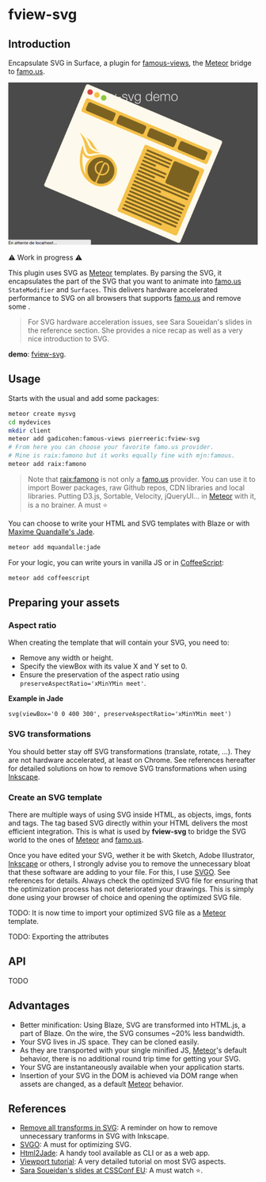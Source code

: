 # fview-svg
## Introduction
Encapsulate SVG in Surface, a plugin for [famous-views], the [Meteor] bridge to [famo.us].

![fview-svg](https://raw.githubusercontent.com/PEM--/fview-svg/master/assets/fview-svg-demo.gif)

:warning: Work in progress :warning:

This plugin uses SVG as [Meteor] templates. By parsing the SVG, it encapsulates the part of the SVG that you want to animate into [famo.us]  `StateModifier` and `Surfaces`. This delivers hardware accelerated performance to SVG on all browsers that supports [famo.us] and remove some .

> For SVG hardware acceleration issues, see Sara Soueidan's slides in the reference section. She provides a nice recap as well as a very nice introduction to SVG.

**demo**: [fview-svg](http://fview-svg.meteor.com/).

## Usage
Starts with the usual and add some packages:
```bash
meteor create mysvg
cd mydevices
mkdir client
meteor add gadicohen:famous-views pierreeric:fview-svg
# From here you can choose your favorite famo.us provider.
# Mine is raix:famono but it works equally fine with mjn:famous.
meteor add raix:famono
```

> Note that [raix:famono](https://atmospherejs.com/raix/famono) is not only a [famo.us] provider. You can use it to import Bower packages, raw Github repos, CDN libraries and local libraries. Putting D3.js, Sortable, Velocity, jQueryUI... in [Meteor] with it, is a no brainer. A must :star:

You can choose to write your HTML and SVG templates with Blaze or
with [Maxime Quandalle's Jade](https://github.com/mquandalle/meteor-jade).
```bash
meteor add mquandalle:jade
```

For your logic, you can write yours in vanilla JS or in [CoffeeScript](https://atmospherejs.com/meteor/coffeescript):
```bash
meteor add coffeescript
```

## Preparing your assets
### Aspect ratio
When creating the template that will contain your SVG, you need to:
* Remove any width or height.
* Specify the viewBox with its value X and Y set to 0.
* Ensure the preservation of the aspect ratio using `preserveAspectRatio='xMinYMin meet'`.

**Example in Jade**
```jade
svg(viewBox='0 0 400 300', preserveAspectRatio='xMinYMin meet')
```

### SVG transformations
You should better stay off SVG transformations (translate, rotate, ...). They are not hardware accelerated, at least on Chrome. See references hereafter for detailed solutions on how to remove SVG transformations when using [Inkscape].

### Create an SVG template
There are multiple ways of using SVG inside HTML, as objects, imgs, fonts and tags. The tag based SVG directly within your HTML delivers the most efficient integration. This is what is used by **fview-svg** to bridge the SVG world to the ones of [Meteor] and [famo.us].

Once you have edited your SVG, wether it be with Sketch, Adobe Illustrator, [Inkscape] or others, I strongly advise you to remove the unnecessary bloat that these software are adding to your file. For this, I use [SVGO]. See references for details. Always check the optimized SVG file for ensuring that the optimization process has not deteriorated your drawings. This is simply done using your browser of choice and opening the optimized SVG file.

TODO: It is now time to import your optimized SVG file as a [Meteor] template.

TODO: Exporting the attributes

## API
TODO


## Advantages
* Better minification: Using Blaze, SVG are transformed into HTML.js, a part of Blaze. On the wire, the SVG consumes ~20% less bandwidth.
* Your SVG lives in JS space. They can be cloned easily.
* As they are transported with your single minified JS, [Meteor]'s default behavior, there is no additional round trip time for getting your SVG.
* Your SVG are instantaneously available when your application starts.
* Insertion of your SVG in the DOM is achieved via DOM range when assets are changed, as a default [Meteor] behavior.

## References
* [Remove all transforms in SVG](http://stackoverflow.com/questions/13329125/removing-transforms-in-svg-files): A reminder on how to remove unnecessary tranforms in SVG with Inkscape.
* [SVGO]: A must for optimizing SVG.
* [Html2Jade](http://html2jade.org/): A handy tool available as CLI or as a web app.
* [Viewport tutorial](http://tutorials.jenkov.com/svg/svg-viewport-view-box.html): A very detailed tutorial on most SVG aspects.
* [Sara Soueidan's slides at CSSConf EU](http://slides.com/sarasoueidan/styling-animating-svgs-with-css#/27): A must watch :star:.

[famous-views]: http://famous-views.meteor.com/ "famous-views"
[Meteor]: https://www.meteor.com/ "Meteor"
[famo.us]: http://famo.us/ "famo.us"
[SVGO]: https://github.com/svg/svgo "SVGO"
[Inkscape]: http://inkscape.org/ "Inkscape"

